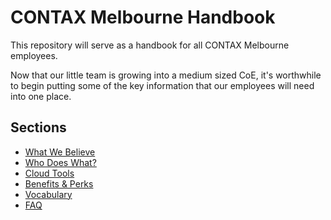 # CONTAX Melbourne Handbook
This repository will serve as a handbook for all CONTAX Melbourne employees.

Now that our little team is growing into a medium sized CoE, it's worthwhile to begin putting some of the key information that our employees will need into one place.

## Sections
* [What We Believe](what-we-believe.md)
* [Who Does What?](orgchart.md)
* [Cloud Tools](cloud-tools.md)
* [Benefits & Perks](benefits-and-perks.md)
* [Vocabulary](vocabulary.md)
* [FAQ](faq.md)
